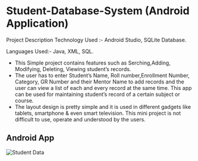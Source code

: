 # Student-Database-System (Android Application)

Project Description Technology Used :- Android Studio, SQLite Database. 

Languages Used:- Java, XML, SQL.

- This Simple project contains features such as Serching,Adding, Modifying, Deleting, Viewing student’s records. 
- The user has to enter Student’s Name, Roll number,Enrollment Number, Category, GR Number and their Mentor Name to add records and the user can view a list of each and every record at the same time. This app can be used for maintaining student’s record of a certain subject or course. 
- The layout design is pretty simple and it is used in different gadgets like tablets, smartphone & even smart television. This mini project is not difficult to use, operate and understood by the users.


## Android App
![Student Data](https://user-images.githubusercontent.com/72608053/139578340-df1af471-6f20-44ff-97f5-f1c0eafb904e.jpg)
